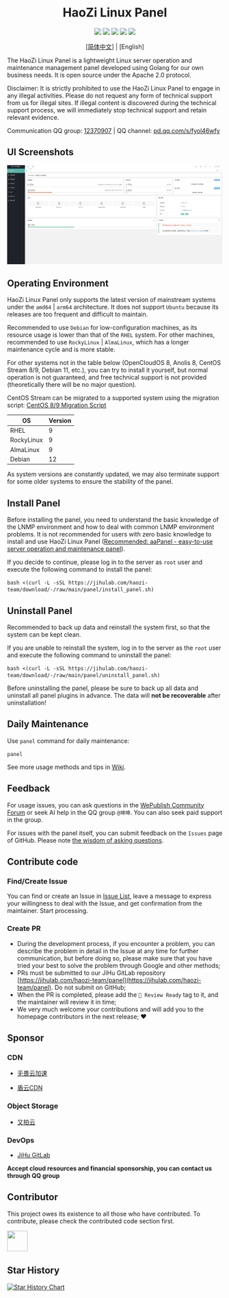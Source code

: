 <h1 align="center">HaoZi Linux Panel</h1>

<p align="center">
  <a href="https://github.com/haozi-team/panel/releases"><img src="https://img.shields.io/github/release/haozi-team/panel.svg"></a>
  <a href="https://github.com/haozi-team/panel/actions"><img src="https://github.com/haozi-team/panel/actions/workflows/test.yml/badge.svg"></a>
  <a href="https://goreportcard.com/report/github.com/haozi-team/panel"><img src="https://goreportcard.com/badge/github.com/haozi-team/panel"></a>
  <a href="https://codecov.io/gh/haozi-team/panel"><img src="https://codecov.io/gh/haozi-team/panel/branch/main/graph/badge.svg?token=XFT5NGNSRG"></a>
  <a href="https://img.shields.io/github/license/haozi-team/panel"><img src="https://img.shields.io/github/license/haozi-team/panel"></a>
</p>

<p align="center">
[<a href="README.md">简体中文</a>] | [English]
</p>

The HaoZi Linux Panel is a lightweight Linux server operation and maintenance management panel developed using Golang for our own business needs. It is open source under the Apache 2.0 protocol.

Disclaimer: It is strictly prohibited to use the HaoZi Linux Panel to engage in any illegal activities. Please do not request any form of technical support from us for illegal sites. If illegal content is discovered during the technical support process, we will immediately stop technical support and retain relevant evidence.

Communication QQ group: [12370907](https://jq.qq.com/?_wv=1027&k=I1oJKSTH) | QQ channel: [pd.qq.com/s/fyol46wfy](https://pd.qq.com/s/fyol46wfy)

## UI Screenshots

![UI Screenshots](ui.png)

## Operating Environment

HaoZi Linux Panel only supports the latest version of mainstream systems under the `amd64` | `arm64` architecture. It does not support `Ubuntu` because its releases are too frequent and difficult to maintain.

Recommended to use `Debian` for low-configuration machines, as its resource usage is lower than that of the `RHEL` system. For other machines, recommended to use `RockyLinux` | `AlmaLinux`, which has a longer maintenance cycle and is more stable.

For other systems not in the table below (OpenCloudOS 8, Anolis 8, CentOS Stream 8/9, Debian 11, etc.), you can try to install it yourself, but normal operation is not guaranteed, and free technical support is not provided (theoretically there will be no major question).

CentOS Stream can be migrated to a supported system using the migration script: [CentOS 8/9 Migration Script](https://github.com/haozi-team/byecentos)

| OS         | Version |
|------------|---------|
| RHEL       | 9       |
| RockyLinux | 9       |
| AlmaLinux  | 9       |
| Debian     | 12      |

As system versions are constantly updated, we may also terminate support for some older systems to ensure the stability of the panel.

## Install Panel

Before installing the panel, you need to understand the basic knowledge of the LNMP environment and how to deal with common LNMP environment problems. It is not recommended for users with zero basic knowledge to install and use HaoZi Linux Panel ([Recommended: aaPanel - easy-to-use server operation and maintenance panel](https://aapanel.com)).

If you decide to continue, please log in to the server as `root` user and execute the following command to install the panel:

```shell
bash <(curl -L -sSL https://jihulab.com/haozi-team/download/-/raw/main/panel/install_panel.sh)
```

## Uninstall Panel

Recommended to back up data and reinstall the system first, so that the system can be kept clean.

If you are unable to reinstall the system, log in to the server as the `root` user and execute the following command to uninstall the panel:

```shell
bash <(curl -L -sSL https://jihulab.com/haozi-team/download/-/raw/main/panel/uninstall_panel.sh)
```

Before uninstalling the panel, please be sure to back up all data and uninstall all panel plugins in advance. The data will **not be recoverable** after uninstallation!

## Daily Maintenance

Use `panel` command for daily maintenance:

```shell
panel
```

See more usage methods and tips in [Wiki](https://github.com/haozi-team/panel/wiki).

## Feedback

For usage issues, you can ask questions in the [WePublish Community Forum](https://wepublish.cn/forums) or seek AI help in the QQ group `@坤坤`. You can also seek paid support in the group.

For issues with the panel itself, you can submit feedback on the `Issues` page of GitHub. Please note [the wisdom of asking questions](http://www.catb.org/~esr/faqs/smart-questions.html).

## Contribute code

### Find/Create Issue

You can find or create an Issue in [Issue List](https://github.com/haozi-team/panel/issues), leave a message to express your willingness to deal with the Issue, and get confirmation from the maintainer. Start processing.

### Create PR

- During the development process, if you encounter a problem, you can describe the problem in detail in the Issue at any time for further communication, but before doing so, please make sure that you have tried your best to solve the problem through Google and other methods;
- PRs must be submitted to our JiHu GitLab repository [https://jihulab.com/haozi-team/panel](https://jihulab.com/haozi-team/panel). Do not submit on GitHub;
- When the PR is completed, please add the `🚀 Review Ready` tag to it, and the maintainer will review it in time;
- We very much welcome your contributions and will add you to the homepage contributors in the next release; ❤️

## Sponsor

### CDN

- [无畏云加速](https://su.sctes.com/register?code=8st689ujpmm2p)

- [盾云CDN](http://cdn.ddunyun.com/)

### Object Storage

- [又拍云](https://www.upyun.com/?utm_source=lianmeng&utm_medium=referral)

### DevOps

- [JiHu GitLab](https://www.jihulab.com/)

**Accept cloud resources and financial sponsorship, you can contact us through QQ group**

## Contributor

This project owes its existence to all those who have contributed. To contribute, please check the contributed code section first.

<a href="https://github.com/DevHaoZi" target="_blank"><img src="https://avatars.githubusercontent.com/u/115467771?v=4" width="48" height="48"></a>

## Star History

<a href="https://star-history.com/#haozi-team/panel&Date">
  <picture>
    <source media="(prefers-color-scheme: dark)" srcset="https://api.star-history.com/svg?repos=haozi-team/panel&type=Date&theme=dark" />
    <source media="(prefers-color-scheme: light)" srcset="https://api.star-history.com/svg?repos=haozi-team/panel&type=Date" />
    <img alt="Star History Chart" src="https://api.star-history.com/svg?repos=haozi-team/panel&type=Date" />
  </picture>
</a>
